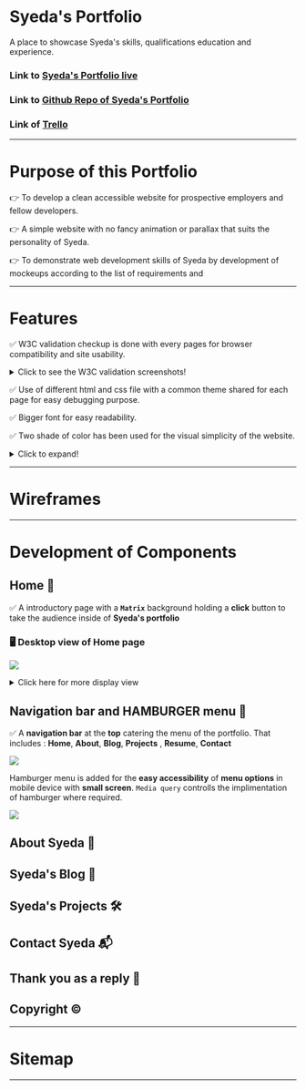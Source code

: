 # **Syeda's Portfolio**

A place to showcase Syeda's skills, qualifications education and experience.

### Link to [Syeda's Portfolio live](https://ismatfarjana.github.io/T1A3_Portfolio/src/html/index.html)
### Link to [Github Repo of Syeda's Portfolio](https://github.com/ismatfarjana/T1A3_Portfolio)

### Link of [Trello](https://trello.com/b/M71VdzMM/syedas-portfolio)
---
# **Purpose of this Portfolio**

👉  To develop a clean accessible website for prospective employers and fellow developers.

👉  A simple website with no fancy animation or parallax that suits the personality of Syeda.

👉  To demonstrate web development skills of Syeda by development of mockeups according to the list of requirements and 


---



# **Features**

✅  W3C validation checkup is done with every pages for browser compatibility and site usability.
 <details>
 <summary> Click to see the W3C validation screenshots! </summary>

 ![W3C validation of about.html](https://i.imgur.com/go7sjei.png)
 
 ![W3C validation of contact.html](https://i.imgur.com/o2c4QQn.png)
 
 ![W3C validation of projects.html](https://i.imgur.com/5kKPhZN.png)
 
 ![W3C validation of reply.html](https://i.imgur.com/IULFcmO.png)
 
 ![W3C validation of index.html](https://i.imgur.com/7R2mYK2.png)
 
 ![W3C validation of blog.html](https://i.imgur.com/blQWACY.png)
 </details> 


✅ Use of different html and css file with a common theme shared for each page for easy debugging  purpose.

✅ Bigger font for easy readability.

✅ Two shade of color has been used for the visual simplicity of the website.
<details>
    <summary>Click to expand!</summary>
    ![COLOR](https://i.imgur.com/sDwdKs5.jpg)
</details>
 
 ---
 
# Wireframes 
 
 ---
 
#  Development of Components

 
## Home 🏡

✅ 
A introductory page with a **`Matrix`** background holding a **click** button to take the audience inside of **Syeda's portfolio**

### 🖥️  Desktop view of Home page

![](https://i.imgur.com/3VDQHx3.jpg)

<details>
    <summary>Click here for more display view</summary>
### 📱 Mobile view of Homepage

![Mobile view:](https://i.imgur.com/yygTt71.png)

### Ipad view of Homepage

![](https://i.imgur.com/sQfta4x.png)



</details>

## Navigation bar and HAMBURGER menu 🍔

✅
A **navigation bar** at the **top** catering the menu of the portfolio. That includes : **Home**, **About**, **Blog**, **Projects** , **Resume**, **Contact**

 ![](https://i.imgur.com/HmTsvMN.png)
 
Hamburger menu is added for the **easy accessibility** of **menu options** in mobile device with **small screen**. `Media query` controlls the implimentation of hamburger where required.

![](https://i.imgur.com/c9xT1lo.png)




## About Syeda 👒



## Syeda's Blog 📖



## Syeda's Projects 🛠️



## Contact Syeda 📬



## Thank you as a reply 💐

## Copyright ©️

---




# Sitemap

---

# 

